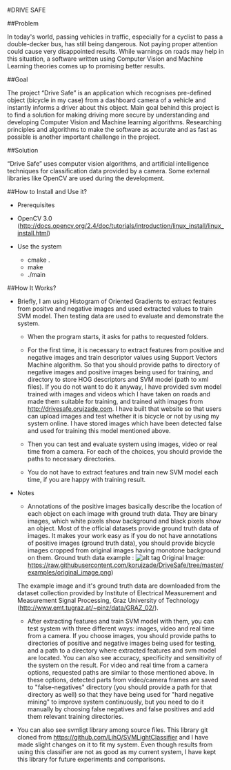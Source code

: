 #DRIVE SAFE

##Problem

In today's world, passing vehicles in traffic, especially for a cyclist to pass a double-decker bus, has still being dangerous. Not paying proper attention could cause very disappointed results. While warnings on roads may help in this situation, a software written using Computer Vision and Machine Learning theories comes up to promising better results.

##Goal

The project “Drive Safe” is an application which recognises pre-defined object (bicycle in my case) from a dashboard camera of a vehicle and instantly informs a driver about this object. Main goal behind this project is to find a solution for making driving more secure by understanding and developing Computer Vision and Machine learning algorithms. Researching principles and algorithms to make the software as accurate and as fast as possible is another important challenge in the project.

##Solution

“Drive Safe” uses computer vision algorithms, and artificial intelligence techniques for classification data provided by a camera. Some external libraries like OpenCV are used during the development.

##How to Install and Use it?

- Prerequisites
 - OpenCV 3.0 (http://docs.opencv.org/2.4/doc/tutorials/introduction/linux_install/linux_install.html)

- Use the system
  - cmake .
  - make
  - ./main

##How It Works?

- Briefly, I am using Histogram of Oriented Gradients to extract features from positve and negative images and used extracted values to train SVM model. Then testing data are used to evaluate and demonstrate the system.

  - When the program starts, it asks for paths to requested folders.

  - For the first time, it is necessary to extract features from positive and negative images and train descriptor values using Support Vectors Machine algorithm. So that you should provide paths to directory of negative images and positive images being used for training, and directory to store HOG descriptors and SVM model (path to xml files). 
  If you do not want to do it anyway, I have provided svm model trained with images and videos which I have taken on roads and made them suitable for training, and trained with images from http://drivesafe.orujzade.com. I have built that website so that users can upload images and test whether it is bicycle or not by using my system online. I have stored images which have been detected false and used for training this model mentioned above.

  - Then you can test and evaluate system using images, video or real time from a camera. For each of the choices, you should provide the paths to necessary directories.

  - You do not have to extract features and train new SVM model each time, if you are happy with training result.

- Notes
  - Annotations of the positive images basically describe the location of each object on each image with ground truth data. They are binary images, which white pixels show background and black pixels show an object. Most of the official datasets provide ground truth data of images. It makes your work easy as if you do not have annotations of positive images (ground truth data), you should provide bicycle images cropped from original images having monotone background on them.
  Ground truth data example : ![alt tag](https://raw.githubusercontent.com/korujzade/DriveSafe/tree/master/examples/ground_truth.png)
  Original Image: https://raw.githubusercontent.com/korujzade/DriveSafe/tree/master/examples/original_image.png)
  
  The example image and it's ground truth data are downloaded from the dataset collection provided by Institute of Electrical Measurement
  and Measurement Signal Processing, Graz University of Technology (http://www.emt.tugraz.at/~pinz/data/GRAZ_02/).


  - After extracting features and train SVM model with them, you can test system with three different ways: images, video and real time from a camera.
    If you choose images, you should provide paths to directories of positive and negative images being used for testing, and a path to a directory where extracted features and svm model are located. You can also see accuracy, specificity and sensitivity of the system on the result.
    For video and real time from a camera options, requested paths are similar to those mentioned above. In these options, detected parts from video/camera frames are saved to "false-negatives" directory (you should provide a path for that directory as well) so that they have being used for "hard negative mining" to improve system continuously, but you need to do it manually by choosing false negatives and false positives and add them relevant training directories.

 - You can also see svmligt library among source files. This library git cloned from https://github.com/LihO/SVMLightClassifier and I have made slight changes on it to fit my system. Even though results from using this classifier are not as good as my current system, I have kept this library for future experiments and comparisons.  

